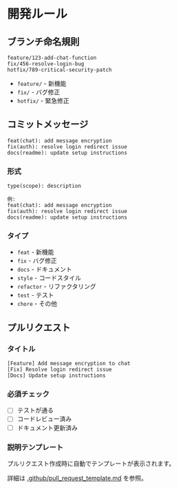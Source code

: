 # 開発ルール

## ブランチ命名規則

```
feature/123-add-chat-function
fix/456-resolve-login-bug
hotfix/789-critical-security-patch
```

- `feature/` - 新機能
- `fix/` - バグ修正
- `hotfix/` - 緊急修正

## コミットメッセージ

```
feat(chat): add message encryption
fix(auth): resolve login redirect issue
docs(readme): update setup instructions
```

### 形式

```
type(scope): description

例:
feat(chat): add message encryption
fix(auth): resolve login redirect issue
docs(readme): update setup instructions
```

### タイプ

- `feat` - 新機能
- `fix` - バグ修正
- `docs` - ドキュメント
- `style` - コードスタイル
- `refactor` - リファクタリング
- `test` - テスト
- `chore` - その他

## プルリクエスト

### タイトル

```
[Feature] Add message encryption to chat
[Fix] Resolve login redirect issue
[Docs] Update setup instructions
```

### 必須チェック

- [ ] テストが通る
- [ ] コードレビュー済み
- [ ] ドキュメント更新済み

### 説明テンプレート

プルリクエスト作成時に自動でテンプレートが表示されます。

詳細は [.github/pull_request_template.md](.github/pull_request_template.md) を参照。
